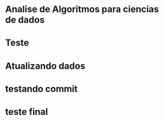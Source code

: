 # Analise de Algoritmos para ciencias de dados 

# Teste

# Atualizando dados

# testando commit

# teste final 